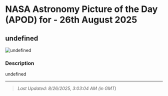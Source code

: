 
# NASA Astronomy Picture of the Day (APOD) for - 26th August 2025
## undefined

![undefined](undefined)

### Description
undefined

---
> _Last Updated: 8/26/2025, 3:03:04 AM (in GMT)_
